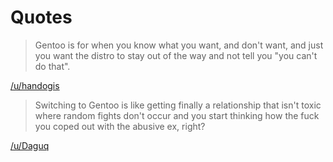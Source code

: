 # Quotes

> Gentoo is for when you know what you want, and don't want, and just you want the distro to stay out of the way and not tell you "you can't do that".

[/u/handogis](https://old.reddit.com/r/Gentoo/comments/xo2g1j/gentoo_vs_other_distro/ipxm0x1)

> Switching to Gentoo is like getting finally a relationship that isn't toxic where random fights don't occur and you start thinking how the fuck you coped out with the abusive ex, right?

[/u/Daguq](https://old.reddit.com/r/Gentoo/comments/xculni/how_is_gentoo_so_stable/io7bktm/)
